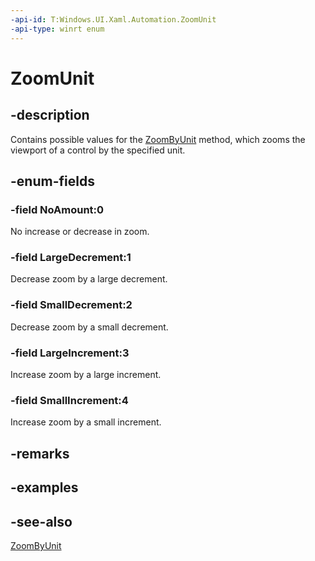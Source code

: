 ```yaml
---
-api-id: T:Windows.UI.Xaml.Automation.ZoomUnit
-api-type: winrt enum
---
```


<!-- Enumeration syntax
public enum Windows.UI.Xaml.Automation.ZoomUnit : int
-->

# ZoomUnit

## -description
Contains possible values for the [ZoomByUnit](../windows.ui.xaml.automation.provider/itransformprovider2_zoombyunit_1744877203.md) method, which zooms the viewport of a control by the specified unit.



## -enum-fields
### -field NoAmount:0
No increase or decrease in zoom.

### -field LargeDecrement:1
Decrease zoom by a large decrement.

### -field SmallDecrement:2
Decrease zoom by a small decrement.

### -field LargeIncrement:3
Increase zoom by a large increment.

### -field SmallIncrement:4
Increase zoom by a small increment.


## -remarks

## -examples

## -see-also
[ZoomByUnit](../windows.ui.xaml.automation.provider/itransformprovider2_zoombyunit_1744877203.md)

